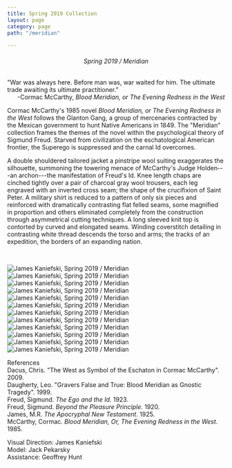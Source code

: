 ```yaml
---
title: Spring 2019 Collection
layout: page
category: page
path: "/meridian"

---
```

<div align="center">

###### Spring 2019 / Meridian

<div align="left">

​"War was always here. Before man was, war waited for him. The ultimate trade awaiting its ultimate practitioner."
​<span style="text-align: right; display: block">-Cormac McCarthy, _Blood Meridian, or The Evening Redness in the West_</span>

Cormac McCarthy's 1985 novel _Blood Meridian, or The Evening Redness in the West_ follows the Glanton Gang, a group of mercenaries contracted by the Mexican government to hunt Native Americans in 1849. The "Meridian" collection frames the themes of the novel within the psychological theory of Sigmund Freud. Starved from civilization on the eschatological American frontier, the Superego is suppressed and the carnal Id overcomes.

​A double shouldered tailored jacket a pinstripe wool suiting exaggerates the silhouette, summoning the towering menace of McCarthy's Judge Holden---an archon---the manifestation of Freud's Id. Knee length chaps are cinched tightly over a pair of charcoal gray wool trousers, each leg engraved with an inverted cross seam; the shape of the crucifixion of Saint Peter. A military shirt is reduced to a pattern of only six pieces and reinforced with dramatically contrasting flat felled seams, some magnified in proportion and others eliminated completely from the construction through asymmetrical cutting techniques. A long sleeved knit top is contorted by curved and elongated seams. Winding coverstitch detailing in contrasting white thread descends the torso and arms; the tracks of an expedition, the borders of an expanding nation.
  
&nbsp;

![James Kaniefski, Spring 2019 / Meridian](/img/meridian/meridian1.jpg)
![James Kaniefski, Spring 2019 / Meridian](/img/meridian/meridian9.jpg)
![James Kaniefski, Spring 2019 / Meridian](/img/meridian/meridian8.jpg)
![James Kaniefski, Spring 2019 / Meridian](/img/meridian/meridian7.jpg)
![James Kaniefski, Spring 2019 / Meridian](/img/meridian/meridian6.jpg)
![James Kaniefski, Spring 2019 / Meridian](/img/meridian/meridian5.jpg)
![James Kaniefski, Spring 2019 / Meridian](/img/meridian/meridian4.jpg)
![James Kaniefski, Spring 2019 / Meridian](/img/meridian/meridian3.jpg)
![James Kaniefski, Spring 2019 / Meridian](/img/meridian/meridian2.jpg)
![James Kaniefski, Spring 2019 / Meridian](/img/meridian/meridian11.jpg)
![James Kaniefski, Spring 2019 / Meridian](/img/meridian/meridian10.jpg)
![James Kaniefski, Spring 2019 / Meridian](/img/meridian/meridian12.jpg)

References  
Dacus, Chris. "The West as Symbol of the Eschaton in Cormac McCarthy". 2009.  
Daugherty, Leo. "Gravers False and True: Blood Meridian as Gnostic Tragedy". 1999.  
Freud, Sigmund. _The Ego and the Id_. 1923.  
Freud, Sigmund. _Beyond the Pleasure Principle_. 1920.  
James, M.R. _The Apocryphal New Testament_. 1925.  
McCarthy, Cormac. _Blood Meridian, Or, The Evening Redness in the West_. 1985.

Visual Direction: James Kaniefski  
Model: Jack Pekarsky  
Assistance: Geoffrey Hunt